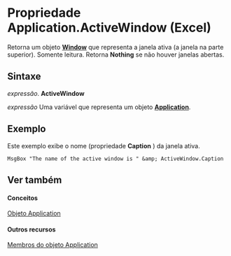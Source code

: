
# Propriedade Application.ActiveWindow (Excel)

Retorna um objeto  **[Window](8591b1ad-76f8-14e2-9120-406b65093f5a.md)** que representa a janela ativa (a janela na parte superior). Somente leitura. Retorna **Nothing** se não houver janelas abertas.


## Sintaxe

 _expressão_. **ActiveWindow**

 _expressão_ Uma variável que representa um objeto **[Application](19b73597-5cf9-4f56-8227-b5211f657f6f.md)**.


## Exemplo

Este exemplo exibe o nome (propriedade  **Caption** ) da janela ativa.


```
MsgBox "The name of the active window is " &amp; ActiveWindow.Caption
```


## Ver também


#### Conceitos


[Objeto Application](19b73597-5cf9-4f56-8227-b5211f657f6f.md)
#### Outros recursos


[Membros do objeto Application](4cb9ca42-8d07-cc9c-2d80-4eb9a5921e1e.md)